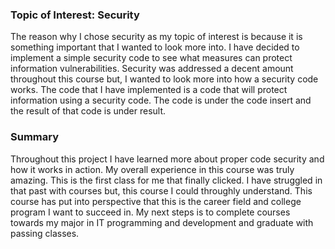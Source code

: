 ### Topic of Interest: Security 
The reason why I chose security as my topic of interest is because it is something important that I wanted to look more into. I have decided to implement a simple security code to see what measures can protect information vulnerabilities. Security was addressed a decent amount throughout this course but, I wanted to look more into how a security code works. The code that I have implemented is a code that will protect information using a security code. The code is under the code insert and the result of that code is under result. 

### Summary 
Throughout this project I have learned more about proper code security and how it works in action. My overall experience in this course was truly amazing. This is the first class for me that finally clicked. I have struggled in that past with courses but, this course I could throughly understand. This course has put into perspective that this is the career field and college program I want to succeed in. My next steps is to complete courses towards my major in IT programming and development and graduate with passing classes. 


